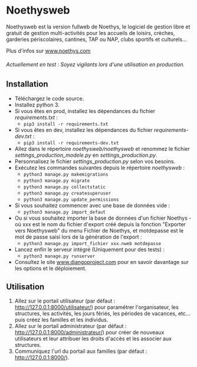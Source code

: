 Noethysweb
==================
Noethysweb est la version fullweb de Noethys, le logiciel de gestion libre et gratuit de gestion multi-activités pour 
les accueils de loisirs, crèches, garderies périscolaires, cantines, TAP ou NAP, clubs sportifs et culturels...

Plus d'infos sur www.noethys.com

###### Actuellement en test : Soyez vigilants lors d'une utilisation en production.

Installation
------------------------

- Téléchargez le code source.
- Installez python 3.
- Si vous êtes en prod, installez les dépendances du fichier *requirements.txt* :
    - `pip3 install -r requirements.txt`
- Si vous êtes en dev, installez les dépendances du fichier *requirements-dev.txt* :
    - `pip3 install -r requirements-dev.txt`
- Allez dans le répertoire *noethysweb/noethysweb* et renommez le fichier *settings_production_modele.py* en *settings_production.py*.
- Personnalisez le fichier *settings_production.py* selon vos besoins.
- Exécutez les commandes suivantes depuis le répertoire *noethysweb* :
    - `python3 manage.py makemigrations`
    - `python3 manage.py migrate`
    - `python3 manage.py collectstatic`
    - `python3 manage.py createsuperuser`
    - `python3 manage.py update_permissions`
- Si vous souhaitez commencer avec une base de données vide :
    - `python3 manage.py import_defaut`
- Ou si vous souhaitez importer la base de données d'un fichier Noethys - où xxx est le nom du fichier d'export créé depuis la fonction "Exporter vers Noethysweb" du menu Fichier de Noethys, et motdepasse est le mot de passe saisi lors de la génération de l'export :
    - `python3 manage.py import_fichier xxx.nweb motdepasse`
- Lancez enfin le serveur intégré (Uniquement pour des tests) :
    - `python3 manage.py runserver`
- Consultez le site www.djangoproject.com pour en savoir davantage sur les options et le déploiement.

Utilisation
------------------------

1. Allez sur le portail utilisateur (par défaut : http://127.0.0.1:8000/utilisateur/) pour paramétrer l'organisateur, les structures, les activités, les jours fériés, les périodes de vacances, etc... puis créez les familles et les individus.
2. Allez sur le portail administrateur (par défaut : http://127.0.0.1:8000/administrateur/) pour créer de nouveaux utilisateurs et leur attribuer les droits d'accès et les associer aux structures.
3. Communiquez l'url du portail aux familles (par défaut : http://127.0.0.1:8000/).
